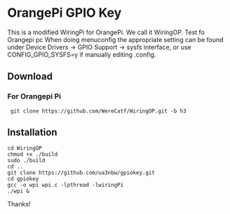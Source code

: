# OrangePi GPIO Key

This is a modified WiringPi for OrangePi. We call it WiringOP. Test fo Orangepi pc
 When doing menuconfig the appropriate setting can be found under Device Drivers -> GPIO Support -> sysfs interface, or use CONFIG_GPIO_SYSFS=y if manually editing .config.
## Download
### For Orangepi Pi
     git clone https://github.com/WereCatf/WiringOP.git -b h3 

## Installation
    cd WiringOP
    chmod +x ./build
    sudo ./build
    cd ..
    git clone https://github.com/ua3nbw/gpiokey.git
    cd gpiokey
    gcc -o wpi wpi.c -lpthread -lwiringPi
    ./wpi &
    
   Thanks! 
    
